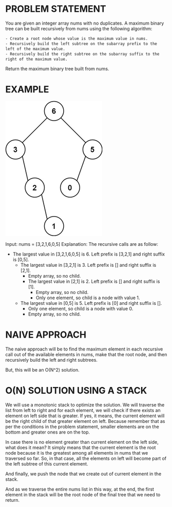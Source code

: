 # PROBLEM STATEMENT

You are given an integer array nums with no duplicates. A maximum binary tree can be built recursively from nums using the following algorithm:

    - Create a root node whose value is the maximum value in nums.
    - Recursively build the left subtree on the subarray prefix to the left of the maximum value.
    - Recursively build the right subtree on the subarray suffix to the right of the maximum value.
  
Return the maximum binary tree built from nums.

# EXAMPLE

![alt text](image.png)

Input: nums = [3,2,1,6,0,5]
Explanation: The recursive calls are as follow:
- The largest value in [3,2,1,6,0,5] is 6. Left prefix is [3,2,1] and right suffix is [0,5].
    - The largest value in [3,2,1] is 3. Left prefix is [] and right suffix is [2,1].
        - Empty array, so no child.
        - The largest value in [2,1] is 2. Left prefix is [] and right suffix is [1].
            - Empty array, so no child.
            - Only one element, so child is a node with value 1.
    - The largest value in [0,5] is 5. Left prefix is [0] and right suffix is [].
        - Only one element, so child is a node with value 0.
        - Empty array, so no child.

# NAIVE APPROACH

The naive approach will be to find the maximum element in each recursive call out of the available elements in nums, make that the root node, and then recursively build the left and right subtrees.

But, this will be an O(N^2) solution.

# O(N) SOLUTION USING A STACK

We will use a monotonic stack to optimize the solution. We will traverse the list from left to right and for each element, we will check if there exists an element on left side that is greater. If yes, it means, the current element will be the right child of that greater element on left. Because remember that as per the conditions in the problem statement, smaller elements are on the bottom and greater ones are on the top.

In case there is no element greater than current element on the left side, what does it mean? It simply means that the current element is the root node because it is the greatest among all elements in nums that we traversed so far. So, in that case, all the elements on left will become part of the left subtree of this current element.

And finally, we push the node that we create out of current element in the stack.

And as we traverse the entire nums list in this way, at the end, the first element in the stack will be the root node of the final tree that we need to return.